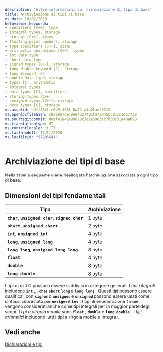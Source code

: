 ```yaml
---
description: 'Altre informazioni su: archiviazione di tipi di base'
title: Archiviazione di tipi di base
ms.date: 10/02/2019
helpviewer_keywords:
- specifiers [C++], type
- integral types, storage
- storage [C++], types
- floating-point numbers, storage
- type specifiers [C++], sizes
- arithmetic operations [C++], types
- int data type
- short data type
- signed types [C++], storage
- long double keyword [C], storage
- long keyword [C]
- double data type, storage
- types [C], arithmetic
- integral types
- data types [C], specifiers
- storing types [C++]
- unsigned types [C++], storage
- data types [C], storage
ms.assetid: bd1f33c1-c6b9-4558-8a72-afb21aef3318
ms.openlocfilehash: c8ae057de19e04327491fd73e45bcd32c1db7738
ms.sourcegitcommit: d6af41e42699628c3e2e6063ec7b03931a49a098
ms.translationtype: MT
ms.contentlocale: it-IT
ms.lasthandoff: 12/11/2020
ms.locfileid: "97296641"
---
```

# <a name="storage-of-basic-types"></a>Archiviazione dei tipi di base

Nella tabella seguente viene riepilogata l'archiviazione associata a ogni tipo di base.

## <a name="sizes-of-fundamental-types"></a>Dimensioni dei tipi fondamentali

|Tipo|Archiviazione|
|----------|-------------|
|**`char`**, **`unsigned char`**, **`signed char`**|1 byte|
|**`short`**, **`unsigned short`**|2 byte|
|**`int`**, **`unsigned int`**|4 byte|
|**`long`**, **`unsigned long`**|4 byte|
|**`long long`**, **`unsigned long long`**|8 byte|
|**`float`**|4 byte|
|**`double`**|8 byte|
|**`long double`**|8 byte|

I tipi di dati C possono essere suddivisi in categorie generali. I *tipi integrali* includono **`int`** ,,, **`char`** **`short`** **`long`** e **`long long`** . Questi tipi possono essere qualificati con **`signed`** o **`unsigned`** e **`unsigned`** possono essere usati come sintassi abbreviata per **`unsigned int`** . I tipi di enumerazione ( **`enum`** ) vengono considerati anche come tipi integrali per la maggior parte degli scopi. I *tipi a virgola mobile* sono **`float`** , **`double`** e **`long double`** . I *tipi aritmetici* includono tutti i tipi a virgola mobile e integrali.

## <a name="see-also"></a>Vedi anche

[Dichiarazioni e tipi](../c-language/declarations-and-types.md)
